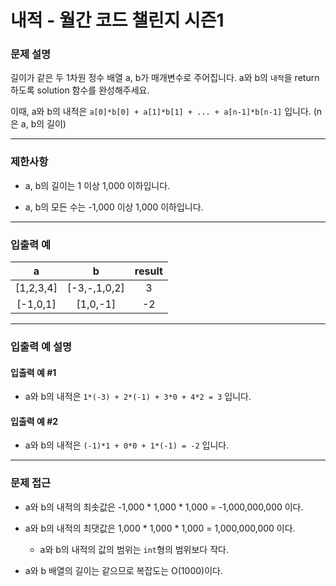 # 내적 - 월간 코드 챌린지 시즌1

### 문제 설명

길이가 같은 두 1차원 정수 배열 a, b가 매개변수로 주어집니다. a와 b의 `내적`을 return 하도록 solution 함수를 완성해주세요.

이때, a와 b의 내적은 `a[0]*b[0] + a[1]*b[1] + ... + a[n-1]*b[n-1]` 입니다. (n은 a, b의 길이)

---

### 제한사항

  - a, b의 길이는 1 이상 1,000 이하입니다.

  - a, b의 모든 수는 -1,000 이상 1,000 이하입니다.

---

### 입출력 예

|     a     |      b       | result |
| :-------: | :----------: | :----: |
| [1,2,3,4] | [-3,-,1,0,2] |   3    |
| [-1,0,1]  |   [1,0,-1]   |   -2   |

---

### 입출력 예 설명

#### 입출력 예 #1

  - a와 b의 내적은 `1*(-3) + 2*(-1) + 3*0 + 4*2 = 3` 입니다.

#### 입출력 예 #2

  - a와 b의 내적은 `(-1)*1 + 0*0 + 1*(-1) = -2` 입니다.

---

### 문제 접근

  - a와 b의 내적의 최솟값은 -1,000 * 1,000 * 1,000 = -1,000,000,000 이다.

  - a와 b의 내적의 최댓값은 1,000 * 1,000 * 1,000 = 1,000,000,000 이다.
  
    - a와 b의 내적의 값의 범위는 `int`형의 범위보다 작다.

  - a와 b 배열의 길이는 같으므로 복잡도는 O(1000)이다.